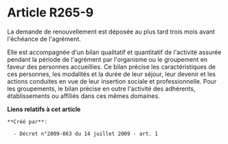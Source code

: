 # Article R265-9

La demande de renouvellement est déposée au plus tard trois mois avant l'échéance de l'agrément. 

Elle est accompagnée d'un bilan qualitatif et quantitatif de l'activité assurée pendant la période de l'agrément par
l'organisme ou le groupement en faveur des personnes accueillies. Ce bilan précise les caractéristiques de ces personnes, les
modalités et la durée de leur séjour, leur devenir et les actions conduites en vue de leur insertion sociale et
professionnelle. Pour les groupements, le bilan précise en outre l'activité des adhérents, établissements ou affiliés dans
ces mêmes domaines.

**Liens relatifs à cet article**

	**Créé par**:

	  - Décret n°2009-863 du 14 juillet 2009 - art. 1
